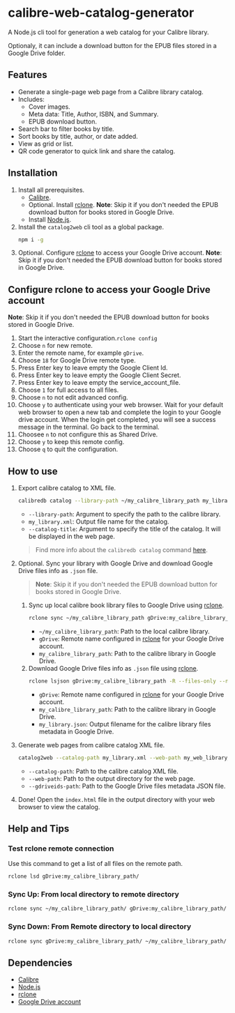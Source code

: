 # calibre-web-catalog-generator

A Node.js cli tool for generation a web catalog for your Calibre library.

Optionaly, it can include a download button for the EPUB files stored in a Google Drive folder.

## Features
- Generate a single-page web page from a Calibre library catalog.
- Includes:
  - Cover images.
  - Meta data: Title, Author, ISBN, and Summary.
  - EPUB download button.
- Search bar to filter books by title.
- Sort books by title, author, or date added.
-  View as grid or list.
-  QR code generator to quick link and share the catalog.

## Installation

1. Install all prerequisites.
   - [Calibre].
   - Optional. Install [rclone]. **Note**: Skip it if you don't needed the EPUB download button for books stored in Google Drive.
   - Install [Node.js].
2. Install the `catalog2web` cli tool as a global package.
    ``` bash
    npm i -g
    ```
3. Optional. Configure [rclone] to access your Google Drive account. **Note**:  Skip it if you don't needed the EPUB download button for books stored in Google Drive.


## Configure rclone to access your Google Drive account

**Note**: Skip it if you don't needed the EPUB download button for books stored in Google Drive.

   1. Start the interactive configuration.`rclone config`
   2. Choose `n` for new remote.
   3. Enter the remote name, for example `gDrive`.
   4. Choose `18` for Google Drive remote type.
   5. Press Enter key to leave empty the Google Client Id.
   6. Press Enter key to leave empty the Google Client Secret.
   7. Press Enter key to leave empty the service_account_file.
   8.  Choose `1` for full access to all files.
   9.  Choose `n` to not edit advanced config.
   10. Choose `y` to authenticate using your web browser. Wait for your default web browser to open a new tab and complete the login to your Google drive account. When the login get completed, you will see a success message in the terminal. Go back to the terminal.
   11. Choosee `n` to not configure this as Shared Drive.
   12. Choose `y` to keep this remote config.
   13. Choose `q` to quit the configuration.


## How to use

1. Export calibre catalog to XML file.
    ``` bash
    calibredb catalog --library-path ~/my_calibre_library_path my_library.xml  --catalog-title "My eBooks Library"
    ```
    - `--library-path`: Argument to specify the path to the calibre library.
    - `my_library.xml`: Output file name for the catalog.
    - `--catalog-title`: Argument to specify the title of the catalog. It will be displayed in the web page.
    
    > Find more info about the `calibredb catalog` command [here](https://manual.calibre-ebook.com/generated/en/calibredb.html#catalog).
2. Optional. Sync your library with Google Drive and download Google Drive files info as `.json` file.
   > **Note**: Skip it if you don't needed the EPUB download button for books stored in Google Drive.
   1. Sync up local calibre book library files to  Google Drive using [rclone].
      ``` bash
      rclone sync ~/my_calibre_library_path gDrive:my_calibre_library_path -v --progress
      ```
      - `~/my_calibre_library_path`: Path to the local calibre library.
      - `gDrive`: Remote name configured in [rclone] for your Google Drive account.
      - `my_calibre_library_path`: Path to the calibre library in Google Drive.
   2. Download Google Drive files info as `.json` file using [rclone].
      ``` bash
      rclone lsjson gDrive:my_calibre_library_path -R --files-only --no-mimetype --no-modtime > my_library.json
       ```
      - `gDrive`: Remote name configured in [rclone] for your Google Drive account.
      - `my_calibre_library_path`: Path to the calibre library in Google Drive.
      - `my_library.json`: Output filename for the calibre library files metadata in Google Drive.
3. Generate web pages from calibre catalog XML file.
    ``` bash
    catalog2web --catalog-path my_library.xml --web-path my_web_library_path --gdriveids-path my_library.json
    ```
    - `--catalog-path`: Path to the calibre catalog XML file.
    - `--web-path`: Path to the output directory for the web page.
    - `--gdriveids-path`: Path to the Google Drive files metadata JSON file.
4. Done! Open the `index.html` file in the output directory with your web browser to view the catalog.


## Help and Tips

### Test rclone remote connection

Use this command to get a list of all files on the remote path.

``` bash
rclone lsd gDrive:my_calibre_library_path/
```

### Sync Up: From local directory to remote directory

``` bash
rclone sync ~/my_calibre_library_path/ gDrive:my_calibre_library_path/ -v --progress
```

### Sync Down: From Remote directory to local directory

``` bash    
rclone sync gDrive:my_calibre_library_path/ ~/my_calibre_library_path/ -v --progress
```

## Dependencies 

- [Calibre]
- [Node.js]
- [rclone]
- [Google Drive account]


[Calibre]: https://calibre-ebook.com/
[Node.js]: https://nodejs.org/
[rclone]: https://rclone.org/
[Google Drive account]: https://www.google.com/drive/
